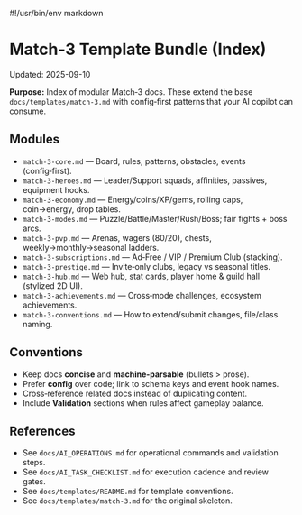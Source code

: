 #!/usr/bin/env markdown

# Match‑3 Template Bundle (Index)
Updated: 2025-09-10

**Purpose:** Index of modular Match‑3 docs. These extend the base `docs/templates/match-3.md`
with config‑first patterns that your AI copilot can consume.

## Modules
- `match-3-core.md` — Board, rules, patterns, obstacles, events (config‑first).
- `match-3-heroes.md` — Leader/Support squads, affinities, passives, equipment hooks.
- `match-3-economy.md` — Energy/coins/XP/gems, rolling caps, coin→energy, drop tables.
- `match-3-modes.md` — Puzzle/Battle/Master/Rush/Boss; fair fights + boss arcs.
- `match-3-pvp.md` — Arenas, wagers (80/20), chests, weekly→monthly→seasonal ladders.
- `match-3-subscriptions.md` — Ad‑Free / VIP / Premium Club (stacking).
- `match-3-prestige.md` — Invite‑only clubs, legacy vs seasonal titles.
- `match-3-hub.md` — Web hub, stat cards, player home & guild hall (stylized 2D UI).
- `match-3-achievements.md` — Cross‑mode challenges, ecosystem achievements.
- `match-3-conventions.md` — How to extend/submit changes, file/class naming.

## Conventions
- Keep docs **concise** and **machine‑parsable** (bullets > prose).
- Prefer **config** over code; link to schema keys and event hook names.
- Cross‑reference related docs instead of duplicating content.
- Include **Validation** sections when rules affect gameplay balance.

## References
- See `docs/AI_OPERATIONS.md` for operational commands and validation steps.
- See `docs/AI_TASK_CHECKLIST.md` for execution cadence and review gates.
- See `docs/templates/README.md` for template conventions.
- See `docs/templates/match-3.md` for the original skeleton.
